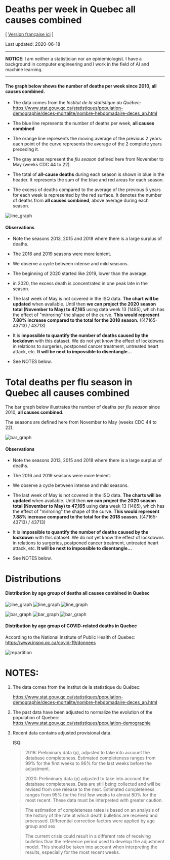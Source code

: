 # Deaths per week in Quebec **all causes combined**
[ [Version française ici](README.md) ]

Last updated: 2020-06-18

---

**NOTICE**: I am neither a statistician nor an epidemiologist. I have a background in computer engineering and I work
in the field of AI and machine learning.

---

#### The graph below shows the number of deaths per week since 2010, **all causes combined**.

- The data comes from the *Institut de la statistique du Québec*: 
  https://www.stat.gouv.qc.ca/statistiques/population-demographie/deces-mortalite/nombre-hebdomadaire-deces_an.html

- The blue line represents the number of deaths per week, **all causes combined**

- The orange line represents the moving average of the previous 2 years: each
   point of the curve represents the average of the 2 complete years preceding it.

- The gray areas represent the *flu season* defined here from November to May
   (weeks CDC 44 to 22).

- The total of **all-cause deaths** during each season is shown in blue in the
   header. It represents the sum of the blue and red areas for each season.

- The excess of deaths compared to the average of the previous 5 years for each week is represented by the red surface.
  It denotes the number of deaths from **all causes combined**, above average during each season.


![line_graph](line_graph_Total.png)


#### Observations

- Note the seasons 2013, 2015 and 2018 where there is a large surplus of deaths.

- The 2016 and 2019 seasons were more lenient.

- We observe a cycle between intense and mild seasons.

- The beginning of 2020 started like 2019, lower than the average. 

- in 2020, the excess death is concentrated in one peak late in the season.

- The last week of May is not covered in the ISQ data. **The chart will be updated** 
  when available. Until then **we can project the 2020 season total (November to May) to 47,165** using data
  week 13 (1485), which has the effect of "mirroring" the shape of the curve. 
  **This would represent 7.88% increase compared to the total for the 2018 season.**
  ((47165-43713) / 43713) 
   
- It is **impossible to quantify the number of deaths caused by the lockdown** with this dataset.
  We do not yet know the effect of lockdowns in relations to surgeries,
  postponed cancer treatment, untreated heart attack, etc. **It will be next to impossible to disentangle...**
   
- See NOTES below.


# Total deaths per flu season in Quebec **all causes combined**

The bar graph below illustrates the number of deaths per *flu season* since 2010, **all causes combined**.

The seasons are defined here from November to May (weeks CDC 44 to 22).


![bar_graph](bar_graph_Total.png)


#### Observations

- Note the seasons 2013, 2015 and 2018 where there is a large surplus of deaths.

- The 2016 and 2019 seasons were more lenient.

- We observe a cycle between intense and mild seasons.

- The last week of May is not covered in the ISQ data. **The charts will be updated** 
  when available. Until then **we can project the 2020 season total (November to May) to 47,165** using data
  week 13 (1485), which has the effect of "mirroring" the shape of the curve. 
  **This would represent 7.88% increase compared to the total for the 2018 season.**
  ((47165-43713) / 43713) 

- It is **impossible to quantify the number of deaths caused by the lockdown** with this dataset.
  We do not yet know the effect of lockdowns in relations to surgeries,
  postponed cancer treatment, untreated heart attack, etc. **It will be next to impossible to disentangle...**
  
- See NOTES below.


# Distributions

#### Distribution by age group of deaths **all causes combined** in Quebec

![line_graph](images/line_graph_70_ans_et_plus.png)
![line_graph](images/line_graph_50-69_ans.png)
![line_graph](images/line_graph_0-49_ans.png)

![bar_graph](images/bar_graph_70_ans_et_plus.png)
![bar_graph](images/bar_graph_50-69_ans.png)
![bar_graph](images/bar_graph_0-49_ans.png)


#### Distribution by age group of **COVID-related** deaths in Quebec

According to the National Institute of Public Health of Quebec: https://www.inspq.qc.ca/covid-19/donnees

![repartition](repartition_groupe_age.png)


# NOTES:
1) The data comes from the Institut de la statistique du Québec:
   
   https://www.stat.gouv.qc.ca/statistiques/population-demographie/deces-mortalite/nombre-hebdomadaire-deces_an.html

2) The past data have been adjusted to normalize the evolution of the population of Quebec:
    https://www.stat.gouv.qc.ca/statistiques/population-demographie

3) Recent data contains adjusted provisional data. 
   
    ISQ:

    > 2019: Preliminary data (p), adjusted to take into account the database
    > completeness. Estimated completeness ranges from 99% for the first weeks to
    > 96% for the last weeks before the adjustment.

    > 2020: Preliminary data (p) adjusted to take into account the database
    > completeness. Data are still being collected and will be revised from one
    > release to the next. Estimated completeness ranges from 95% for the first
    > few weeks to almost 80% for the most recent. These data must be interpreted
    > with greater caution.

    > The estimation of completeness rates is based on an analysis of the history
    > of the rate at which death bulletins are received and processed.
    > Differential correction factors were applied by age group and sex.

    > The current crisis could result in a different rate of receiving bulletins
    > than the reference period used to develop the adjustment model. This
    > should be taken into account when interpreting the results, especially for
    > the most recent weeks.



